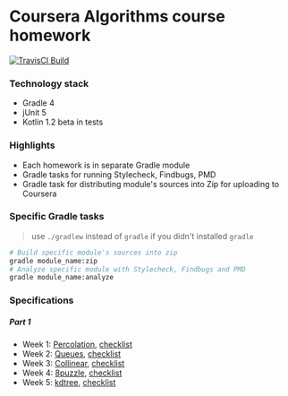 Coursera Algorithms course homework
=============

[![TravisCI Build](https://travis-ci.org/hiper2d/spring-kotlin-angular-demo.svg)](https://travis-ci.org/hiper2d/coursera-algorithms)

### Technology stack
* Gradle 4
* jUnit 5
* Kotlin 1.2 beta in tests

### Highlights
* Each homework is in separate Gradle module
* Gradle tasks for running Stylecheck, Findbugs, PMD
* Gradle task for distributing module's sources into Zip for uploading to Coursera

### Specific Gradle tasks
> use `./gradlew` instead of `gradle` if you didn't installed `gradle`
```bash
# Build specific module's sources into zip
gradle module_name:zip
# Analyze specific module with Stylecheck, Findbugs and PMD
gradle module_name:analyze
```
### Specifications
##### Part 1
* Week 1: [Percolation](http://coursera.cs.princeton.edu/algs4/assignments/percolation.html), [checklist](http://coursera.cs.princeton.edu/algs4/checklists/percolation.html)
* Week 2: [Queues](http://coursera.cs.princeton.edu/algs4/assignments/queues.html), [checklist](http://coursera.cs.princeton.edu/algs4/checklists/queues.html)
* Week 3: [Collinear](http://coursera.cs.princeton.edu/algs4/assignments/collinear.html), [checklist](http://coursera.cs.princeton.edu/algs4/checklists/collinear.html)
* Week 4: [8puzzle](http://coursera.cs.princeton.edu/algs4/assignments/8puzzle.html), [checklist](http://coursera.cs.princeton.edu/algs4/checklists/8puzzle.html)
* Week 5: [kdtree](http://coursera.cs.princeton.edu/algs4/assignments/kdtree.html), [checklist](http://coursera.cs.princeton.edu/algs4/checklists/kdtree.html)